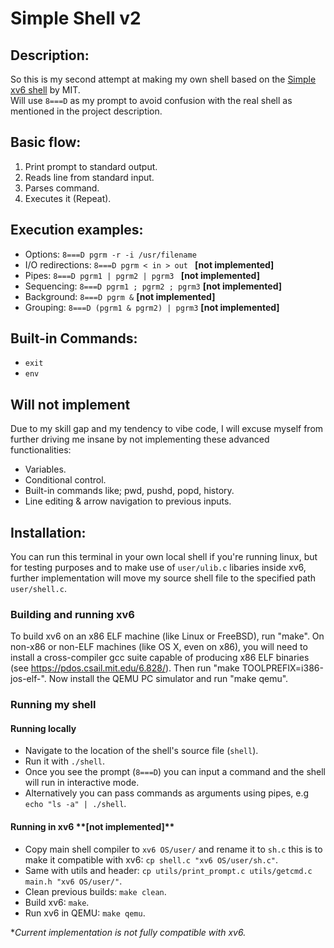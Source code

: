 <h1>Simple Shell v2</h1>

<h2>Description:</h2>

So this is my second attempt at making my own shell based on the [Simple xv6 shell](https://pdos.csail.mit.edu/6.828/2019/labs/sh.html) by MIT. <br>
Will use `8===D` as my prompt to avoid confusion with the real shell as mentioned in the project description.

<h2>Basic flow:</h2>

1. Print prompt to standard output.
2. Reads line from standard input.
3. Parses command.
4. Executes it (Repeat).

<h2>Execution examples:</h2>

- Options: `8===D pgrm -r -i /usr/filename `
- I/O redirections: `8===D pgrm < in > out ` **[not implemented]**
- Pipes: `8===D pgrm1 | pgrm2 | pgrm3 ` **[not implemented]**
- Sequencing: `8===D pgrm1 ; pgrm2 ; pgrm3` **[not implemented]**
- Background: `8===D pgrm &` **[not implemented]**
- Grouping: `8===D (pgrm1 & pgrm2) | pgrm3` **[not implemented]**

<h2>Built-in Commands:</h2>

- `exit`
- `env`

<h2>Will not implement</h3>

Due to my skill gap and my tendency to vibe code, I will excuse myself from further driving me insane by not implementing these advanced functionalities:

- Variables.
- Conditional control.
- Built-in commands like; pwd, pushd, popd, history.
- Line editing & arrow navigation to previous inputs.

<h2>Installation: </h2>

You can run this terminal in your own local shell if you're running linux, but for testing purposes and to make use of `user/ulib.c` libaries inside xv6, further implementation will move my source shell file to the specified path `user/shell.c`.

<h3> Building and running xv6 </h3>

To build xv6 on an x86 ELF machine (like Linux or FreeBSD), run
"make". On non-x86 or non-ELF machines (like OS X, even on x86), you
will need to install a cross-compiler gcc suite capable of producing
x86 ELF binaries (see https://pdos.csail.mit.edu/6.828/).
Then run "make TOOLPREFIX=i386-jos-elf-". Now install the QEMU PC
simulator and run "make qemu".

<h3> Running my shell </h3>

<h4> Running locally</h4>

- Navigate to the location of the shell's source file (`shell`).
- Run it with `./shell`.
- Once you see the prompt (`8===D`) you can input a command and the shell will run in interactive mode.
- Alternatively you can pass commands as arguments using pipes, e.g `echo "ls -a" | ./shell`.

<h4>Running in xv6 **[not implemented]**</h4>

- Copy main shell compiler to `xv6 OS/user/` and rename it to `sh.c` this is to make it compatible with xv6: `cp shell.c "xv6 OS/user/sh.c"`.
- Same with utils and header: `cp utils/print_prompt.c utils/getcmd.c main.h "xv6 OS/user/"`.
- Clean previous builds: `make clean`.
- Build xv6: `make`.
- Run xv6 in QEMU: `make qemu`.

\*<i>Current implementation is not fully compatible with xv6.</i>
